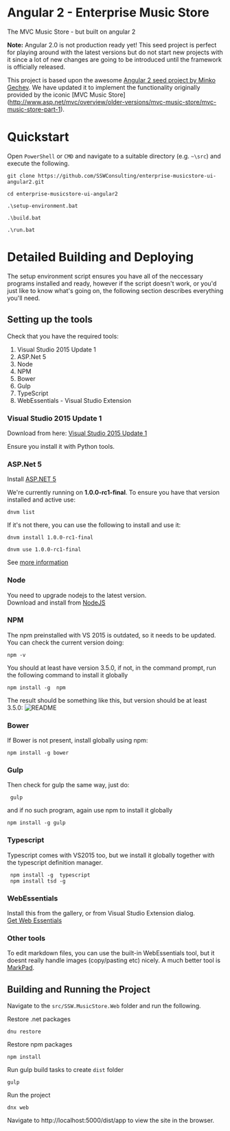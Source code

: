 # Angular 2 - Enterprise Music Store

The MVC Music Store - but built on angular 2

**Note:** Angular 2.0 is not production ready yet! This seed project is perfect for playing around with the latest versions but do not start new projects with it since a lot of new changes are going to be introduced until the framework is officially released.

This project is based upon the awesome [Angular 2 seed project by Minko Gechev](https://github.com/mgechev/angular2-seed).
We have updated it to implement the functionality originally provided by the iconic [MVC Music Store] (http://www.asp.net/mvc/overview/older-versions/mvc-music-store/mvc-music-store-part-1).

# Quickstart

Open `PowerShell` or `CMD` and navigate to a suitable directory (e.g. `~\src`) and execute the following.

    git clone https://github.com/SSWConsulting/enterprise-musicstore-ui-angular2.git
    
    cd enterprise-musicstore-ui-angular2
    
    .\setup-environment.bat
    
    .\build.bat
    
    .\run.bat

# Detailed Building and Deploying
The setup environment script ensures you have all of the neccessary programs installed and ready, 
however if the script doesn't work, or you'd just like to know what's going on, the following 
section describes everything you'll need. 

## Setting up the tools
Check that you have the required tools:

1.  Visual Studio 2015 Update 1
2.  ASP.Net 5
3.  Node
4.  NPM
5.  Bower
6.  Gulp
7.  TypeScript
8.  WebEssentials - Visual Studio Extension


### Visual Studio 2015 Update 1  
Download from here: [Visual Studio 2015 Update 1](http://go.microsoft.com/fwlink/?LinkId=691129) 

Ensure you install it with Python tools. 


### ASP.Net 5  
Install [ASP.NET 5](https://go.microsoft.com/fwlink/?LinkId=627627)

We're currently running on **1.0.0-rc1-final**. To ensure you have that version installed and active 
use:

    dnvm list
    
If it's not there, you can use the following to install and use it: 

    dnvm install 1.0.0-rc1-final
    
    dnvm use 1.0.0-rc1-final

See [more information](http://docs.asp.net/en/latest/getting-started/installing-on-windows.html) 


### Node  
You need to upgrade nodejs to the latest version.  
Download and install from [NodeJS](https://nodejs.org/en/download/)


### NPM    
The npm preinstalled with VS 2015 is outdated, so it needs to be updated.  
You can check the current version doing:

    npm -v

You should at least have version 3.5.0, if not, in the command prompt, run the following command to install it globally

    npm install -g  npm

The result should be something like this, but version should be at least 3.5.0:
![README](README_images/README.png)


### Bower  
If Bower is not present, install globally using npm:

    npm install -g bower


### Gulp
Then check for gulp the same way, just do:

     gulp
    
and if no such program, again use npm to install it globally  
    
    npm install -g gulp

    
### Typescript  
Typescript comes with VS2015 too, but we install it globally together with the typescript definition manager.
 
     npm install -g  typescript 
     npm install tsd -g

     
### WebEssentials  
Install this from the gallery, or from Visual Studio Extension dialog.   
[Get Web Essentials](https://visualstudiogallery.msdn.microsoft.com/ee6e6d8c-c837-41fb-886a-6b50ae2d06a2)


### Other tools  
To edit markdown files, you can use the built-in WebEssentials tool, but it doesnt really handle images (copy/pasting etc) nicely. 
A much better tool is [MarkPad](http://code52.org/DownmarkerWPF/).


## Building and Running the Project  
Navigate to the `src/SSW.MusicStore.Web` folder and run the following.

Restore .net packages 
    
    dnu restore

Restore npm packages
   
    npm install

Run gulp build tasks to create `dist` folder

    gulp

Run the project

    dnx web
    
Navigate to http://localhost:5000/dist/app to view the site in the browser.




    
    
